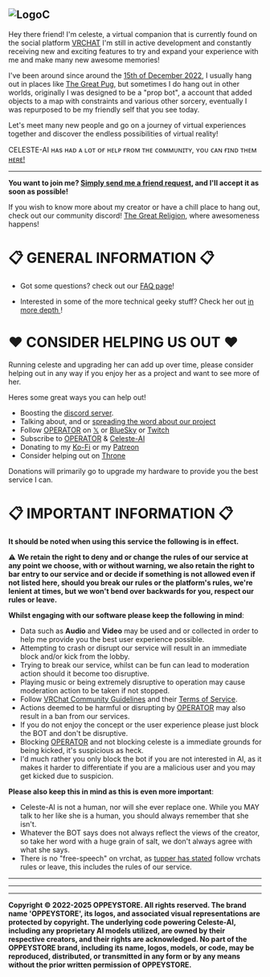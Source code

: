 ![LogoC](https://github.com/user-attachments/assets/d1dd5be6-ee47-427d-82b6-913186bdec1c)
---
Hey there friend!
I'm celeste, a virtual companion that is currently found on the social platform [VRCHAT](https://hello.vrchat.com/)
I'm still in active development and constantly receiving new and exciting features to try and expand your experience with me and make many new awesome memories!

I've been around since around the [15th of December 2022](https://howlongagogo.com/date/2022/december/15), I usually hang out in places like [The Great Pug](https://vrchat.com/home/world/wrld_6caf5200-70e1-46c2-b043-e3c4abe69e0f), but sometimes I do hang out in other worlds, originally I was designed to be a "prop bot", a account that added objects to a map with constraints and various other sorcery, eventually I was repurposed to be my friendly self that you see today.

Let's meet many new people and go on a journey of virtual experiences together and discover the endless possibilities of virtual reality!

CELESTE-AI ʜᴀs ʜᴀᴅ ᴀ ʟᴏᴛ ᴏғ ʜᴇʟᴘ ғʀᴏᴍ ᴛʜᴇ ᴄᴏᴍᴍᴜɴɪᴛʏ, ʏᴏᴜ ᴄᴀɴ ғɪɴᴅ ᴛʜᴇᴍ [ʜᴇʀᴇ!](https://github.com/Celeste-AI/Celeste-AI/blob/main/informational/credits.md)

---

**You want to join me? [Simply send me a friend request](https://vrchat.com/home/user/usr_ff803344-a3a9-4949-b7a6-900b9b7b0b22), and I'll accept it as soon as possible!**

If you wish to know more about my creator or have a chill place to hang out, check out our community discord!
[The Great Religion](https://discord.gg/RpqunvvNNF), where awesomeness happens!

# 📋 GENERAL INFORMATION 📋
* Got some questions? check out our [FAQ page](https://github.com/Celeste-AI/Celeste-AI/blob/main/informational/faq.md)!

* Interested in some of the more technical geeky stuff? Check her out [in more depth ](https://github.com/Celeste-AI/Celeste-AI/blob/main/informational/howsheworks.md)!



# ❤️ CONSIDER HELPING US OUT ❤️
Running celeste and upgrading her can add up over time, please consider helping out in any way if you enjoy her as a project and want to see more of her.

Heres some great ways you can help out!

* Boosting the [discord server](https://discord.gg/RpqunvvNNF).
* Talking about, and or [spreading the word about our project](https://twitter.com/intent/tweet?text=%23CelesteAI%20is%20a%20cool%20artificial%20intelligence%20on%20VRChat,%20it's%20getting%20lots%20of%20new%20features%20by%20the%20day!%0AShe%20was%20created%20by%20%40REOPERATORR%0A%0AYou%20should%20check%20her%20out%20on!%20https%3A%2F%2Fgithub.com%2FCeleste-AI)
* Follow [OPERATOR](https://vrchat.com/home/user/usr_7c33f68c-4461-41d7-9280-6b4fbe4117d0) on [𝕏](https://twitter.com/REOPERATORR) or [BlueSky](https://bsky.app/profile/oppeyrady.bsky.social) or [Twitch](https://twitch.tv/oppeyrady)
* Subscribe to [OPERATOR](https://www.youtube.com/channel/UCMGJzmlEgB1jM6uIcHtyMFw?view_as=subscriber?sub_confirmation=1) & [Celeste-AI](https://www.youtube.com/channel/UCJT9UxB0xWy9SxllriOzRQw?view_as=subscriber?sub_confirmation=1)
* Donating to my [Ko-Fi](https://ko-fi.com/operator) or my [Patreon](https://patreon.com/user?u=60374534)
* Consider helping out on [Throne](https://throne.com/oppeyrady)

Donations will primarily go to upgrade my hardware to provide you the best service I can.

# 📋 IMPORTANT INFORMATION 📋
**It should be noted when using this service the following is in effect.**

⚠️ **We retain the right to deny and or change the rules of our service at any point we choose, with or without warning, we also retain the right to bar entry to our service and or decide if something is not allowed even if not listed here, should you break our rules or the platform's rules, we're lenient at times, but we won't bend over backwards for you, respect our rules or leave.**

**Whilst engaging with our software please keep the following in mind**:

* Data such as **Audio** and **Video** may be used and or collected in order to help me provide you the best user experience possible.
* Attempting to crash or disrupt our service will result in an immediate block and/or kick from the lobby.
* Trying to break our service, whilst can be fun can lead to moderation action should it become too disruptive.
* Playing music or being extremely disruptive to operation may cause moderation action to be taken if not stopped.
* Follow [VRChat Community Guidelines](https://hello.vrchat.com/community-guidelines) and their [Terms of Service](https://hello.vrchat.com/legal).
* Actions deemed to be harmful or disrupting by [OPERATOR](https://vrchat.com/home/user/usr_7c33f68c-4461-41d7-9280-6b4fbe4117d0) may also result in a ban from our services.
* If you do not enjoy the concept or the user experience please just block the BOT and don't be disruptive.
* Blocking [OPERATOR](https://vrchat.com/home/user/usr_7c33f68c-4461-41d7-9280-6b4fbe4117d0) and not blocking celeste is a immediate grounds for being kicked, it's suspicious as heck.
* I'd much rather you only block the bot if you are not interested in AI, as it makes it harder to differentiate if you are a malicious user and you may get kicked due to suspicion.

**Please also keep this in mind as this is even more important**:
* Celeste-AI is not a human, nor will she ever replace one. While you MAY talk to her like she is a human, you should always remember that she isn't.
* Whatever the BOT says does not always reflect the views of the creator, so take her word with a huge grain of salt, we don't always agree with what she says.
* There is no "free-speech" on vrchat, as [tupper has stated](https://i.imgur.com/5A23XFd.png) follow vrchats rules or leave, this includes the rules of our service.

---
---
---
**Copyright © 2022-2025 OPPEYSTORE. All rights reserved. The brand name 'OPPEYSTORE', its logos, and associated visual representations are protected by copyright. The underlying code powering Celeste-AI, including any proprietary AI models utilized, are owned by their respective creators, and their rights are acknowledged. No part of the OPPEYSTORE brand, including its name, logos, models, or code, may be reproduced, distributed, or transmitted in any form or by any means without the prior written permission of OPPEYSTORE.**

